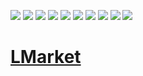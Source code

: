 ![](https://img.shields.io/badge/SpringBoot-2.2.5.RELEASE-green)
![](https://img.shields.io/badge/AlibabaCloud-2.2.1.RELEASE-green)
![](https://img.shields.io/badge/SpringCloud-Hoxton.SR3-green)
![](https://img.shields.io/badge/java-1.8+-green)
![](https://img.shields.io/badge/build-passing-brightgreen)
![](https://img.shields.io/badge/ci-error-red)
![](https://img.shields.io/badge/cd-passing-brightgreen)
![](https://img.shields.io/badge/k8s.nodes-3-informational)
![](https://img.shields.io/badge/kubernetes.pods-23-informational)
![](https://img.shields.io/badge/kubesphere-3.1.0-green)

# [LMarket](http://lmarket.market "lmarket.market")
